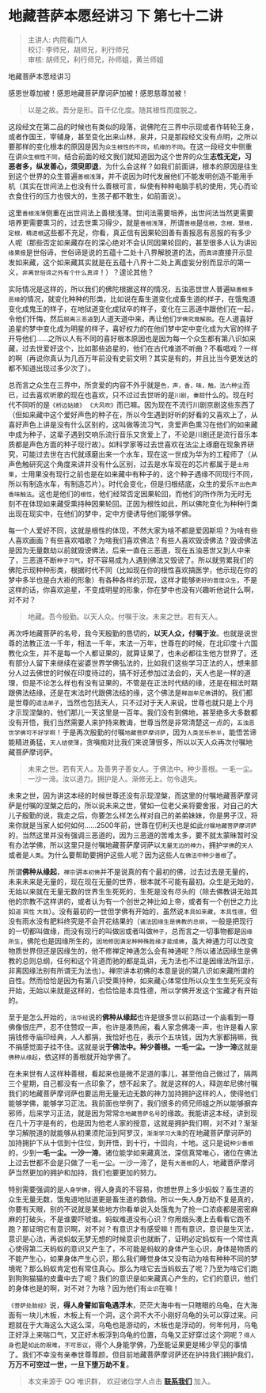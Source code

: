 # 地藏菩萨本愿经讲习 下 第七十二讲

> 主讲人: 内院看门人 <br />
> 校订: 李师兄，胡师兄，利行师兄 <br />
> 审核: 胡师兄，利行师兄，孙师姐，黄兰师姐 <br />

地藏菩萨本愿经讲习

感恩世尊加被！感恩地藏菩萨摩诃萨加被！感恩慈尊加被！

> 以是之故。吾分是形。百千亿化度。随其根性而度脱之。

这段经文在第二品的时候也有类似的段落，说佛陀在三界中示现或者作转轮王身，或者作国王，宰辅身，甚至变化出来山林，泉井，只是那段经文没有点明，之所以要那样的变化根本的原因是因为`众生根性的不同`，`机缘的不同`。在这一段经文中侧重在讲`众生根性不同`，结合前面的经文我们就知道因为这个世界的众生**志性无定，习恶者多，纵发善心，须臾即退**，为什么会这样？如我们前面讲，根本的原因是往生到这个世界的众生普遍`善根浅薄`，并不说因为时代发展他们不能发明创造不能用手机（其实在世间法上也没有什么善根可言，纵使有种种电脑手机的使用，凭心而论衣食住行的压力也很大的，生孩子都不敢生，如前面说）。

这里`善根浅薄`侧重在出世间法上善根浅薄。世间法需要培养，出世间法当然更需要培养更需要熏习的，过去世熏习得少，就是`善根浅薄`，所谓`善根`是`信根，念根，慧根，定根，精进根`这些都不充足，你看，真正信有因果轮回善有善报恶有恶报的有多少人呢（那些否定如来藏存在的深心绝对不会认同因果轮回的，甚至很多人认为讲`因缘果报`是世俗谛，世俗谛是说的五蕴十二处十八界解脱道的法，而`真谛`直接开示显发如来藏，这个如来藏其实就是在五蕴十八界十二处上离虚妄分别而显示的第一义，`非离世俗谛之外有个什么真谛`！）？遑论其他？

实际情况是这样的，所以我们的佛陀根据这样的情况，五浊恶世世人普遍`缺善根多恶缘`的情况，就变化种种的形类，比如说在畜生道变化成畜生道的样子，在饿鬼道变化成鬼王的样子，在地狱道变化成狱卒的样子，变化在三恶道中跟他们在一起，令他们忏悔，然后`脱离三恶道`到人道天道中来，再让他们`学佛究竟解脱`。在人道喜好追星的梦中变化成为明星的样子，喜好权力的在他们梦中定中变化成为大官的样子开导他们……之所以人有不同的喜好根本原因也是因为每一个众生都有第八识如来藏，过去世爱好这个，比如那些追星的，他们在古代难道不听曲？不看唱戏？一样的啊（再说你真认为几百万年前没有史前文明？其实是有的，并且比当今更发达的都不知道出现过多少次了）。

总而言之众生在三界中，所贪爱的内容不外乎就是`色，声，香，味，触，法六种尘`而已，过去喜欢听歌的现在也喜欢，只不过过去世听的是`川剧`，`秦腔`什么的。现在时代不同听的是`《桥边姑娘》` `《大风吹》`而已嘛。因为现在不流行川剧京剧这些东西了（但如来藏中这个爱好声色的种子在，所以今生遇到好听的好看的又喜欢上了，从喜好声色上讲是没有什么区别的，这叫做等流习气，贪爱声色熏习在他们的如来藏中成为种子，这辈子遇到交响乐流行音乐又贪爱上了，不论是川剧还是流行音乐本质都是声色方面的种子现行故）。如科学家等过去世喜欢在法尘上琢磨在现象界研究，可能过去世在古代就琢磨出来一个水车，现在这一世成为华为的工程师了（从声色触研究这个角度来讲并没有什么区别，过去是水车现在的芯片都属于是`士用果`，士用果没有现行之前也是在如来藏中有种子的，这个种子遇缘不同现行不同，所以有制造水车，有制造芯片）。时代会变化，但是归根结底，众生的爱乐`不出色声香味触法`。这也是他们的`根性`，他们经常否定因果轮回，而他们的所作所为无时无刻不在体现如来藏受熏持种因果轮回。正因为根性如此，所以佛陀变化为种种行类出现在现实中，在他们的梦中，定中方便诱导他们能够学佛。

每一个人爱好不同，这就是根性的体现，不然大家为啥不都是爱因斯坦？为啥有些人喜欢画画？有些喜欢唱歌？为啥我们喜欢佛法？有些人喜欢毁谤佛法？毁谤佛法是因为无量数劫以前就毁谤佛法，后来一直在三恶道，现在五浊恶世又到人中来了，三恶道不断`种子习气`，好不容易成为人遇到佛法又毁谤了。所以就劳累我们的佛陀示现种种形类，根据时代不同（比如现在你的根性喜欢搞医学，他示现在你的梦中多半也是白大褂的形象）有各种各样的示现，这样才能够`更好的普度众生`，不是这样的话，你喜欢追星，不变成明星的形象，你在梦中也没有兴趣听他说什么啊，对不对？

> 地藏。吾今殷勤。以天人众。付嘱于汝。未来之世。若有天人。

再次呼地藏菩萨的名号，我今天殷勤的恳切的，**以天人众，付嘱于汝**。也就是说世尊的法教正法一千年，相法一千年，末法一万年，世尊在的时候，在北印度十六国教化众生，并不是每一个人都证果的，就算证果了，也未必都往生他方世界了。还有部分人留下来继续在娑婆世界学佛弘法的，比如我们这些学习正法的人，想来部分人过去佛世的时候在印度待过的，搞不好还参加过法会的，天人也是一样的道理，但是不论怎么样也有没有证果的，不管是在正法时代结的缘，还是在相法时期跟佛法结缘，还是在末法时代跟佛法结的缘，这个佛法是`释迦牟尼佛`讲的。我们都是世尊的`遗法弟子`，当然也包括天人，只不过对于天人来说，世尊也就只是上个月才示现涅槃的，他们那儿一天这里是一百年。我们没有到佛地，甚至绝多大多数都没有开悟，我们当然需要人来护持来教诲，世尊当然是非常清楚这一点的，`五浊恶世学佛可不好学啊`！于是再次殷勤的付嘱`地藏菩萨摩诃萨`，因为`人类苦乐参半`，能悟苦谛能精进勇猛，`天人结使薄`，贪嗔痴对比我们来说薄很多，所以以天人众再次付嘱地藏菩萨摩诃萨。

> 未来之世。若有天人。及善男子善女人。于佛法中。种少善根。一毛一尘。一沙一渧。汝以道力。拥护是人。渐修无上。勿令退失。

未来之世，因为讲这本经的时候世尊还没有示现涅槃，而这里的付嘱地藏菩萨摩诃萨是付嘱的涅槃之后的，所以说未来之世，譬如一位老父亲将要舍报，对自己的大儿子殷勤的说，我走之后，你要怎么样怎么样对自己的弟弟妹妹，你是男子汉，将来你就是当家人如何如何……2500年前，世尊在忉利天也是如此`付嘱地藏菩萨摩诃萨`的，当然这里并没有强调三恶道的，因为三恶道的苦难太多，要不就太蒙昧暂时没有办法学佛，所以这里只是付嘱地藏菩萨摩诃萨以`无量无边的神力`，拥护`学佛`的`天人`或者是`人类`。为什么要帮助要拥护这些人呢？因为这些人`在佛法中种少善根`了。

所谓**佛种从缘起**，`禅宗`讲`本初佛`并不是说真的有个最初的佛，过去过去是无量的，未来未来是无量的，现在现在无量的世界，根本就不可能有最初。众生是无始的，无始以来就在无量无数的世界生生死死的，生死是没有尽头的（除去佛教讲无始其他的宗教不这样讲的，或者认为有一个创世之神比如上帝，或者有一个创世之力比如`道` `冥性` `大我`）。没有最初的一世但学佛有开始的，虽然说`本具如来藏`，`本具性德`，但没有雨水没有肥料终究是不会开花结果的（`诸法因缘生是佛教的总纲`，一般是把现行的一切都叫做缘，而没有现行的叫做`因`或者叫做`种子`，总而言之一切事物都是`因缘所生`，佛陀也是因缘所生的，`因地修因满足种种殊胜缘才能成佛`，虽大神通力可以改变物质世界但还是因缘生的，他不修禅定神通怎么会有神通呢？所以诸法因缘生是佛教的总则总纲，任何和这个背道而驰的都是乱讲，无为法也不过是因缘法所显示，非离因缘法别有所谓无为法也）。禅宗讲本初佛的本意是说的第八识如来藏所谓的自性。然而恰恰是因为有第八识受熏持种，如来藏心体常住所以众生生生死死没有开始，无始以来就是这样的，也恰恰是本具性德，所以学佛开发这个宝藏才有开始的。

至于是怎么开始的，`法华经`说的**佛种从缘起**也许是很多世以前路过一个庙看到一尊佛像很庄严，忍不住赞叹一声，也许是凑热闹，看人家念佛凑一声，也许是看人家捐钱修寺庙印经典，人人都捐，我恰好也在，表示个五块钱，因为大家都捐嘛，我不捐感觉面子挂不住。这就是说**于佛法中。种少善根。一毛一尘。一沙一渧**这就是`佛种从缘起`，依这样的善根就开始学佛了。

在未来世有人这样种善根，看起来也是微不足道的事儿，甚至他自己做过了，隔两三个星期，自己都没有一点印象了，想不起来了。就是这样的人，释迦牟尼佛付嘱我们的地藏菩萨摩诃萨也要运用无量无边无数的神力加持拥护这样的人，使得他们能够学佛，能够学习正法。我前面也举例了，我们很多的师兄师姐之所以能够摒弃邪师，后来学习正法，就是因为常常`念地藏菩萨名号`的缘故。我能讲这本经，讲到现在几十万字是有的，也是因为他老人家的授意，这就是拥护我们啊，对不对？渐渐学习解脱道的就能够从初果须陀洹到阿罗汉，`渐渐学习大乘`的在地藏菩萨摩诃萨的加持拥护下从十信到十住位，到开悟，到十行，十回向，十地。这只是说`种少善根`的，少到**一毛一尘。一沙一渧**。诸位能学如来藏真法，深信真常唯心，诸位在佛法上过去世都不会是只做了一毛一尘。一沙一渧了，是有`大善根`的人，地藏菩萨摩诃萨当然更加的拥护和加持，我们也要更加的努力。

特别需要强调的是`人身学佛`，得人身真的不容易，你想世界上多少蚂蚁？畜生道的众生无量无数，饿鬼道地狱道更是畜生道的数倍。所以一失人身万劫不复是真的，你要有天眼，别的不说就是某些地方你看单说入处饿鬼为了抢一口浓痰都是密密麻麻的打破头，不是谁要吓唬谁。蚂蚁难道没有心识？你用烟头凑上去看看它跑不跑？那证明它有意识啊，对不对？有意识才有感受嘛！而有意识，意识是生灭法，意识是心法，再说蚂蚁无梦无想的时候意识也就断了，证明必定蚂蚁有一个常住真心使得第二天蚂蚁的意识又产生了，不可能是蚂蚁的身体产生心识，身体是物质的不能产生心，如果身体产生心识，那么我们睡觉身体又没有动为啥有种种不同的梦境呢？那么蚂蚁肯定也有常住真心。那么为啥它去当蚂蚁去了呢？乃至为啥它们跑到狗狗猫猫的皮囊中去了呢？我们的意识是如来藏真心产生的，它们的意识，他们的身体也是的啊，对不对？为啥？因为他们有`业识`在嘛！

`《菩萨处胎经》`说，**得人身譬如盲龟遇浮木**，茫茫大海中有一只瞎眼的乌龟，在大海面有一块儿木板，木板上有一个洞，这个洞不大不小刚好乌龟的头可以穿过来。问题就在于大海这么大这么深，乌龟也是游动的，木板也是浮动的，何年何月，乌龟正好浮上来喘口气，又正好木板浮到乌龟的位置，乌龟又正好穿过这个洞呢？`得人身`也是`如此的艰难`，`不可思议`，得个人身能学佛，乃至能证果更是稀少罕见的事情了。我们不幸没有亲奉世尊尊颜，但目前地藏菩萨摩诃萨还在护持我们拥护我们，**万万不可空过一世，一旦下堕万劫不复**。

> 本文来源于 QQ 唯识群， 欢迎诸位学人点击 **[联系我们](https://mp.weixin.qq.com/s/lZCfWjmLjgNR165Tx4_bCQ)** 加入。
